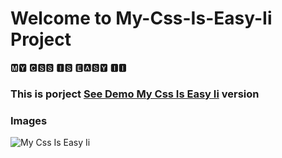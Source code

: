 # Welcome to My-Css-Is-Easy-Ii Project

🅼🆈 🅲🆂🆂 🅸🆂 🅴🅰🆂🆈 🅸🅸

<h3> This is porject <a href="https://css-easy-li2.netlify.app">See Demo My Css Is Easy Ii</a> version </h3>

### Images

![My Css Is Easy Ii](https://github.com/beknurmaxalbayev/My-Css-Is-Easy-Ii/blob/main/My%20Css%20Is%20Easy%20Ii.png?raw=true)
  
   
   
  
